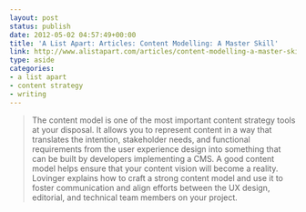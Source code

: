 ```yaml
---
layout: post
status: publish
date: 2012-05-02 04:57:49+00:00
title: 'A List Apart: Articles: Content Modelling: A Master Skill'
link: http://www.alistapart.com/articles/content-modelling-a-master-skill/
type: aside
categories:
- a list apart
- content strategy
- writing
---
```


> The content model is one of the most important content strategy tools at your disposal. It allows you to represent content in a way that translates the intention, stakeholder needs, and functional requirements from the user experience design into something that can be built by developers implementing a CMS. A good content model helps ensure that your content vision will become a reality. Lovinger explains how to craft a strong content model and use it to foster communication and align efforts between the UX design, editorial, and technical team members on your project.
